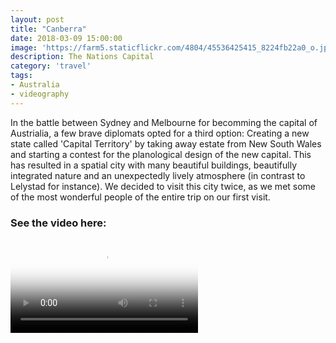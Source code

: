 ```yaml
---
layout: post
title: "Canberra"
date: 2018-03-09 15:00:00
image: 'https://farm5.staticflickr.com/4804/45536425415_8224fb22a0_o.jpg'
description: The Nations Capital
category: 'travel'
tags:
- Australia
- videography
---
```


In the battle between Sydney and Melbourne for becomming the capital of Austrialia, a few brave diplomats opted for a third option: Creating a new state called 'Capital Territory' by taking away estate from New South Wales and starting a contest for the planological design of the new capital. This has resulted in a spatial city with many beautiful buildings, beautifully integrated nature and an unexpectedly lively atmosphere (in contrast to Lelystad for instance). We decided to visit this city twice, as we met some of the most wonderful people of the entire trip on our first visit.

### See the video here:

<div class="embed-bg">
  <div class="video-embed">
    <script src="{{ "/assets/js/plyr.polyfilled.min.js" | prepend: site.baseurl }}"></script>
    <video id="player" controls playsineline poster="https://farm5.staticflickr.com/4804/45536425415_72cbcdb26e_z.jpg">
  <source src="https://www.flickr.com/photos/162779846@N06/45536425415/play/hd/72cbcdb26e/" type="video/mp4" size="1080">:
  <source src="https://www.flickr.com/photos/162779846@N06/45536425415/play/site/72cbcdb26e/" type="video/mp4" size="360">:
  <!-- Fallback for browsers that don't support the <video> element -->
  HTML5 Video not available in your browser
  </video>
  <script>const player = new Plyr('#player', {controls: ['play-large', 'play', 'progress', 'settings', 'fullscreen'], settings: ['quality'], keyboard: { focused: true, global: true}}); window.player = player;</script>
  </div>
</div>
